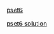 [pset6](https://work.caltech.edu/homework/hw6.pdf)

[pset6 solution](https://work.caltech.edu/homework/hw6_sol.pdf)
